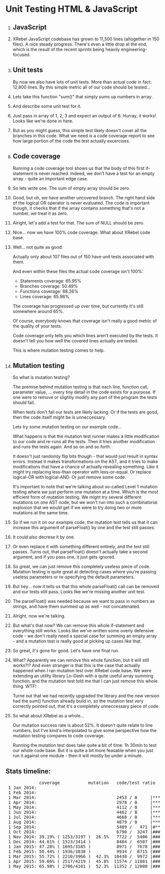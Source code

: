 # Unit Testing HTML & JavaScript

 1. ## JavaScript

 2. XRebel JavaScript codebase has grown to 11,500 lines (altogether in 150 files).
    A nice steady progress.  There's even a little drop at the end, which is the result
    of the recent sprints being heavily engineering-focused.

 3. ## Unit tests

    By now we also have lots of unit tests. More than actual code in fact: 12,800 lines.
    By this simple metric all of our code should be tested...

 4. Lets take this function "sum()" that simply sums up numbers in array.

 5. And describe some unit test for it.

 6. Just pass in array of 1, 2, 3 and expect an output of 6.  Hurray, it works!
    Looks like we're done in here.

 7. But as you might guess, this simple test likely doesn't cover all the branches
    in this code.  What we need is a code coverage report to see how large portion
    of the code the test actually excercises.

 8. ## Code coverage

    Running a code coverage tool shows us that the body of this first if-statement
    is never reached. Indeed, we don't have a test for an empty array - quite an
    important edge case.

 9. So lets write one. The sum of empty array should be zero.

10. Good, but oh, we have another uncovered branch.  The right hand side of
    the logical OR operator is never evaluated.  The code is important though,
    it checks that if the array contains something that's not a number, we treat
    it as zero.

11. Alright, let's add a test for that.  The sum of NULL should be zero.

12. Nice... now we have 100% code coverage.  What about XRebel code base.

13. Well... not quite as good.

    Actually only about 107 files out of 150 have unit tests associated with them.

    And even within these files the actual code coverage isn't 100%:

    - Statements coverage: 65.95%
    - Branches coverage: 50.49%
    - Functions coverage: 68.26%
    - Lines coverage: 65.98%

    The coverage has progressed up over time, but currently it's still somewhere around 65%.

    Of course, everybody knows that coverage isn't really a good metric of the quality
    of your tests.

    Code coverage only tells you which lines aren't executed by the tests.
    It doesn't tell you how well the covered lines actually are tested.

    This is where mutation testing comes to help.

14. ## Mutation testing

    So what is mutation testing?

    The premise behind mutation testing is that each line, function call, parameter value,
    ... every tiny detail in the code exists for a purpose. If one were to remove or slightly
    modify any part of the program the tests should fail.

    When tests don't fail our tests are likely lacking. Or if the tests are good, then the
    code itself might be is unneccessary.

    Lets try some mutation testing on our example code...

    What happens is that the mutation test runner makes a little modification to our code
    and re-runs all the tests. Then it tries another modification and runs the tests again.
    And so on and so forth.

    It doesn't just randomly flip bits though - that would just result in syntax errors.
    Instead it makes transformations on the AST, and it tries to make modifications that
    have a chance of actually revealing something.  Like it might try replacing less-than
    operator with less-or-equal.  Or replace logical-OR with logical-AND. Or just remove
    some code.

    It's important to note that we're talking about so-called Level 1 mutation testing where
    we just perform one mutation at a time.  Which is the most efficient form of mutation
    testing.  We might try several different mutations on one AST node, but we won't run into
    such a combinatorial explosion that we would get if we were to try doing two or more
    mutations at the same time.

15. So if we run it on our example code, the mutation test tells us that it can increase
    this argument of parseFloat() by one and the test still passes.

16. It could also decrese it by one.

17. Or even replace it with something different entirely, and the test still passes.
    Turns out, that parseFloat() doesn't actually take a second argument, and if you pass
    one, it just gets ignored.

18. So great, we can just remove this completely useless piece of code.
    Mutation testing is quite great at detecting cases where you're passing useless
    parameters or re-specifying the default parameters.

19. But hey... now it tells us that this whole parseFloat() call can be removed
    and our tests still pass.  Looks like we're missing another unit test.

20. The parseFloat() was needed because we want to pass in numbers as strings, and
    have them summed up as well - not concatenated.

21. Alright, now we're talking.

22. But what's that now? We can remove this whole if-statement and everything still
    works.  Looks like we've written some overly defensive code - we don't really need
    a special case for summing an empty array - and a mutation test is really good at
    picking up cases like that.

23. So great, it's gone for good.  Let's have one final run.

24. What? Apparently we can remove this whole function, but it will still works?!?
    And even stranger is that this is the case that actually happened when I ran
    mutation test over XRebel code base.  We were extending an utility library Lo-Dash
    with a quite useful array summing function, and the mutation test told me that I can
    just remove this whole thing. WTF!

    Turne out that we had recently upgraded the library and the new version had the
    sum() function already build in, so the mutation test very correctly pointed out,
    that it's a completely unneccessary piece of code.

25. So what about XRebel as a whole...

    Our mutation success rate is about 52%.  It doesn't quite relate to line numbers,
    but I've kind'a interpolated to give some perspective how the mutation testing
    compares to code coverage.

    Running the mutation test does take quite a bit of time: 1h 30min to test our whole
    code base. But it is quite a bit more feasable when you just run it against one module -
    then it will mostly be under a minute.

## Stats timeline:

<pre>
             coverage           mutation   code/test ratio
 1 Jan 2014:
 1 Feb 2014:
 1 Mar 2014:                               2453 / 0     |****
 1 Apr 2014:                               2978 / 0     |****
 1 May 2014:                               4112 / 0     |*****
 1 Jun 2014:                               4462 / 0     |*****
 1 Jul 2014:                               4668 / 0     |*****
 1 Aug 2014:                               4879 / 0     |*****
 1 Sep 2014:                               5489 /   471 |#*****
 1 Oct 2014:                               6790 /  3247 |###*******
 1 Nov 2014: 39.19% ( 1253/3197 )  26.5%   7722 /  5406 |#####********
 1 Dec 2014: 44.61% ( 1523/3414 )          8484 /  6507 |#######********
 1 Jan 2015: 47.28% ( 1695/3585 )          8971 /  7678 |########*********
 1 Feb 2015: 50.44% ( 1936/3838 )          9934 /  8715 |#########**********
 1 Mar 2015: 55.72% ( 2210/3966 )  42.3%  10438 /  9972 |##########**********
 1 Apr 2015: 59.66% ( 2517/4219 )  45.8%  11574 / 11881 |############************
 1 May 2015: 65.98% ( 2706/4101 )  52.3%  11352 / 12800 |#############************
</pre>
